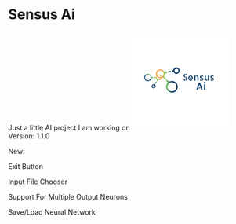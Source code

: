 # Sensus Ai
Just a little AI project I am working on
![alt text](https://raw.githubusercontent.com/Josh194/Ai/master/FFNN/src/images/logo.png)
Version: 1.1.0

New:

Exit Button

Input File Chooser

Support For Multiple Output Neurons

Save/Load Neural Network
